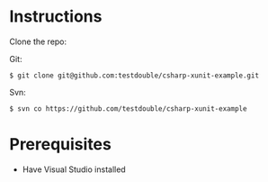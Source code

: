 # Instructions

Clone the repo:

Git:
```
$ git clone git@github.com:testdouble/csharp-xunit-example.git
```

Svn:
```
$ svn co https://github.com/testdouble/csharp-xunit-example
```

# Prerequisites

* Have Visual Studio installed
